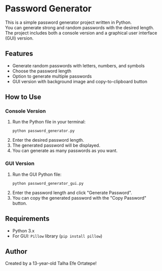 # Password Generator

This is a simple password generator project written in Python.  
You can generate strong and random passwords with the desired length.  
The project includes both a console version and a graphical user interface (GUI) version.

## Features

- Generate random passwords with letters, numbers, and symbols
- Choose the password length
- Option to generate multiple passwords
- GUI version with background image and copy-to-clipboard button

## How to Use

### Console Version

1. Run the Python file in your terminal:
   ```
   python password_generator.py
   ```
2. Enter the desired password length.
3. The generated password will be displayed.
4. You can generate as many passwords as you want.

### GUI Version

1. Run the GUI Python file:
   ```
   python password_generator_gui.py
   ```
2. Enter the password length and click "Generate Password".
3. You can copy the generated password with the "Copy Password" button.

## Requirements

- Python 3.x
- For GUI: `Pillow` library (`pip install pillow`)

## Author

Created by a 13-year-old Talha Efe Ortatepe!
